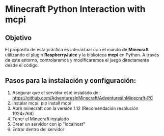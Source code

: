 # Minecraft Python Interaction with mcpi

## Objetivo
El propósito de esta práctica es interactuar con el mundo de **Minecraft** utilizando el plugin **RaspberryJuice** y la biblioteca **mcpi** en Python. A través de este entorno, controlaremos y modificaremos el juego directamente desde el código.

## Pasos para la instalación y configuración:

1. Asegurar que el servidor esté instalado de: https://github.com/AdventuresInMinecraft/AdventuresInMinecraft-PC
2. instalar mcpi: pip install mcpi
4. Abrir minecraft con la versión 1.12 (Recomendación resolución 1024x768)
3. Tener el Minecraft instalado
5. Crear un servidor con ip "localhost"
6. Entrar dentro del servidor

